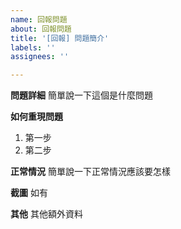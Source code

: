 ```yaml
---
name: 回報問題
about: 回報問題
title: '[回報] 問題簡介'
labels: ''
assignees: ''

---
```


**問題詳細**
簡單說一下這個是什麼問題

**如何重現問題**
1. 第一步
2. 第二步

**正常情況**
簡單說一下正常情況應該要怎樣

**截圖**
如有

**其他**
其他額外資料
